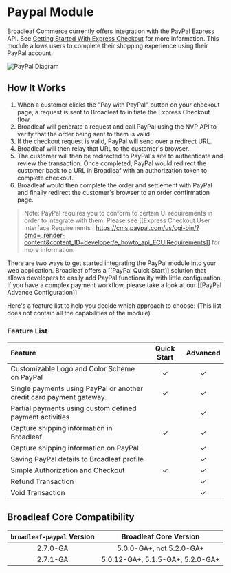 # Paypal Module

Broadleaf Commerce currently offers integration with the PayPal Express API. See [Getting Started With Express Checkout](https://cms.paypal.com/us/cgi-bin/?cmd=_render-content&content_ID=developer/e_howto_api_ECGettingStarted) for more information. This module allows users to complete their shopping experience using their PayPal account.

![PayPal Diagram](payment-paypal-diagram.png)

## How It Works
1. When a customer clicks the "Pay with PayPal" button on your checkout page, a request is sent to Broadleaf to initiate the Express Checkout flow.
2. Broadleaf will generate a request and call PayPal using the NVP API to verify that the order being sent to them is valid.
3. If the checkout request is valid, PayPal will send over a redirect URL.
4. Broadleaf will then relay that URL to the customer's browser.
5. The customer will then be redirected to PayPal's site to authenticate and review the transaction. Once completed, PayPal would redirect the customer back to a URL in Broadleaf with an authorization token to complete checkout.
6. Broadleaf would then complete the order and settlement with PayPal and finally redirect the customer's browser to an order confirmation page.

> Note: PayPal requires you to conform to certain UI requirements in order to integrate with them. Please see [[Express Checkout User Interface Requirements | https://cms.paypal.com/us/cgi-bin/?cmd=_render-content&content_ID=developer/e_howto_api_ECUIRequirements]] for more information.

There are two ways to get started integrating the PayPal module into your web application. 
Broadleaf offers a [[PayPal Quick Start]] solution that allows developers to easily add PayPal functionality with little configuration.
If you have a complex payment workflow, please take a look at our [[PayPal Advance Configuration]]

Here's a feature list to help you decide which approach to choose:
(This list does not contain all the capabilities of the module)

### Feature List
| Feature                                                                    | Quick Start | Advanced |
| :------------------------------------------------------------------------- | :---------: | :------: |
| Customizable Logo and Color Scheme on PayPal                               | ✓           | ✓        |
| Single payments using PayPal or another credit card payment gateway. </td> | ✓           | ✓        |
| Partial payments using custom defined payment activities                   |             | ✓        |
| Capture shipping information in Broadleaf                                  | ✓           | ✓        |
| Capture shipping information on PayPal                                     |             | ✓        |
| Saving PayPal details to Broadleaf profile                                 |             | ✓        |
| Simple Authorization and Checkout                                          | ✓           | ✓        |
| Refund Transaction                                                         |             | ✓        |
| Void Transaction                                                           |             | ✓        |


## Broadleaf Core Compatibility
| `broadleaf-paypal` Version | Broadleaf Core Version |
| :------------------------: | :--------------------: |
| 2.7.0-GA | 5.0.0-GA+, not 5.2.0-GA+ |
| 2.7.1-GA | 5.0.12-GA+, 5.1.5-GA+, 5.2.0-GA+ |
